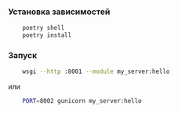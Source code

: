 ### Установка зависимостей
```bash
    poetry shell
    poetry install
```

### Запуск
```bash
    wsgi --http :8001 --module my_server:hello
```

или

```bash
    PORT=8002 gunicorn my_server:hello
```
